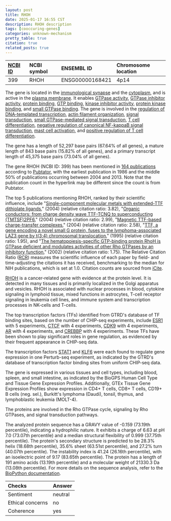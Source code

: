 ```yaml
---
layout: post
title: RHOH
date: 2025-01-17 16:55 CST
description: RHOH description
tags: [cooccuring-genes]
categories: unknown-mechanism
pretty_table: true
citation: true
related_posts: true
---
```




| [NCBI ID](https://www.ncbi.nlm.nih.gov/gene/399) | NCBI symbol | ENSEMBL ID | Chromosome location |
| :-------- | :------- | :-------- | :------- |
| 399  | RHOH | ENSG00000168421 | 4p14 |



The gene is located in the [immunological synapse](https://amigo.geneontology.org/amigo/term/GO:0001772) and the [cytoplasm](https://amigo.geneontology.org/amigo/term/GO:0005737), and is active in the [plasma membrane](https://amigo.geneontology.org/amigo/term/GO:0005886). It enables [GTPase activity](https://amigo.geneontology.org/amigo/term/GO:0003924), [GTPase inhibitor activity](https://amigo.geneontology.org/amigo/term/GO:0005095), [protein binding](https://amigo.geneontology.org/amigo/term/GO:0005515), [GTP binding](https://amigo.geneontology.org/amigo/term/GO:0005525), [kinase inhibitor activity](https://amigo.geneontology.org/amigo/term/GO:0019210), [protein kinase binding](https://amigo.geneontology.org/amigo/term/GO:0019901), and [small GTPase binding](https://amigo.geneontology.org/amigo/term/GO:0031267). The gene is involved in the [regulation of DNA-templated transcription](https://amigo.geneontology.org/amigo/term/GO:0006355), [actin filament organization](https://amigo.geneontology.org/amigo/term/GO:0007015), [signal transduction](https://amigo.geneontology.org/amigo/term/GO:0007165), [small GTPase-mediated signal transduction](https://amigo.geneontology.org/amigo/term/GO:0007264), [T cell differentiation](https://amigo.geneontology.org/amigo/term/GO:0030217), [negative regulation of canonical NF-kappaB signal transduction](https://amigo.geneontology.org/amigo/term/GO:0043124), [mast cell activation](https://amigo.geneontology.org/amigo/term/GO:0045576), and [positive regulation of T cell differentiation](https://amigo.geneontology.org/amigo/term/GO:0045582).


The gene has a length of 52,297 base pairs (67.64% of all genes), a mature length of 843 base pairs (15.82% of all genes), and a primary transcript length of 45,375 base pairs (73.04% of all genes).


The gene RHOH (NCBI ID: 399) has been mentioned in [164 publications](https://pubmed.ncbi.nlm.nih.gov/?term=%22RHOH%22) according to [Pubtator](https://academic.oup.com/nar/article/47/W1/W587/5494727), with the earliest publication in 1986 and the middle 50% of publications occurring between 2004 and 2013. Note that the publication count in the hyperlink may be different since the count is from Pubtator.


The top 5 publications mentioning RHOH, ranked by their scientific influence, include "[Single-component molecular metals with extended-TTF dithiolate ligands.](https://pubmed.ncbi.nlm.nih.gov/15535649)" (2004) (relative citation ratio: 3.82), "[Organic conductors: from charge density wave TTF-TCNQ to superconducting (TMTSF)2PF6.](https://pubmed.ncbi.nlm.nih.gov/15535660)" (2004) (relative citation ratio: 2.99), "[Magnetic TTF-based charge-transfer complexes.](https://pubmed.ncbi.nlm.nih.gov/15535656)" (2004) (relative citation ratio: 2.58), "[TTF, a gene encoding a novel small G protein, fuses to the lymphoma-associated LAZ3 gene by t(3;4) chromosomal translocation.](https://pubmed.ncbi.nlm.nih.gov/7784061)" (1995) (relative citation ratio: 1.95), and "[The hematopoiesis-specific GTP-binding protein RhoH is GTPase deficient and modulates activities of other Rho GTPases by an inhibitory function.](https://pubmed.ncbi.nlm.nih.gov/11809807)" (2002) (relative citation ratio: 1.75). The Relative Citation Ratio ([RCR](https://journals.plos.org/plosbiology/article?id=10.1371/journal.pbio.1002541)) measures the scientific influence of each paper by field- and time-adjusting the citations it has received, benchmarking to the median for NIH publications, which is set at 1.0. Citation counts are sourced from [iCite](https://icite.od.nih.gov).


[RHOH](https://www.proteinatlas.org/ENSG00000168421-RHOH) is a cancer-related gene with evidence at the protein level. It is detected in many tissues and is primarily localized in the Golgi apparatus and vesicles. RHOH is associated with nuclear processes in blood, cytokine signaling in lymphoid tissue, mixed functions in astrocytes, T-cell receptor signaling in leukemia cell lines, and immune system and transcription processes in NK-cells and T-cells.


The top transcription factors (TFs) identified from GTRD's database of TF binding sites, based on the number of CHIP-seq experiments, include [ESR1](https://www.ncbi.nlm.nih.gov/gene/2099) with 5 experiments, [CTCF](https://www.ncbi.nlm.nih.gov/gene/10664) with 4 experiments, [CDK9](https://www.ncbi.nlm.nih.gov/gene/1025) with 4 experiments, [AR](https://www.ncbi.nlm.nih.gov/gene/367) with 4 experiments, and [CREBBP](https://www.ncbi.nlm.nih.gov/gene/1387) with 4 experiments. These TFs have been shown to play significant roles in gene regulation, as evidenced by their frequent appearance in CHIP-seq data.


The transcription factors [STAT1](https://www.ncbi.nlm.nih.gov/gene/2623) and [KLF6](https://www.ncbi.nlm.nih.gov/gene/8861) were each found to regulate gene expression in one Perturb-seq experiment, as indicated by the GTRD's database of transcription factor binding sites from uniform CHIP-seq data.




The gene is expressed in various tissues and cell types, including blood, spleen, and small intestine, as indicated by the BioGPS Human Cell Type and Tissue Gene Expression Profiles. Additionally, GTEx Tissue Gene Expression Profiles show expression in CD4+ T cells, CD8+ T cells, CD19+ B cells (neg. sel.), Burkitt's lymphoma (Daudi), tonsil, thymus, and lymphoblastic leukemia (MOLT-4).


The proteins are involved in the Rho GTPase cycle, signaling by Rho GTPases, and signal transduction pathways.



The analyzed protein sequence has a GRAVY value of -0.159 (73.19th percentile), indicating a hydrophilic nature. It exhibits a charge of 6.63 at pH 7.0 (73.07th percentile) and a median structural flexibility of 0.999 (37.75th percentile). The protein's secondary structure is predicted to be 28.3% helix (18.68th percentile), 35.6% sheet (63.51st percentile), and 27.2% turn (40.07th percentile). The instability index is 41.24 (26.16th percentile), with an isoelectric point of 9.17 (83.65th percentile). The protein has a length of 191 amino acids (13.19th percentile) and a molecular weight of 21330.3 Da (13.08th percentile). For more details on the sequence analysis, refer to the [BioPython documentation](https://biopython.org/docs/1.75/api/Bio.SeqUtils.ProtParam.html).





| Checks    | Answer |
| :-------- | :------- |
| Sentiment  | neutral   |
| Ethical concerns | no     |
| Coherence    | yes    |